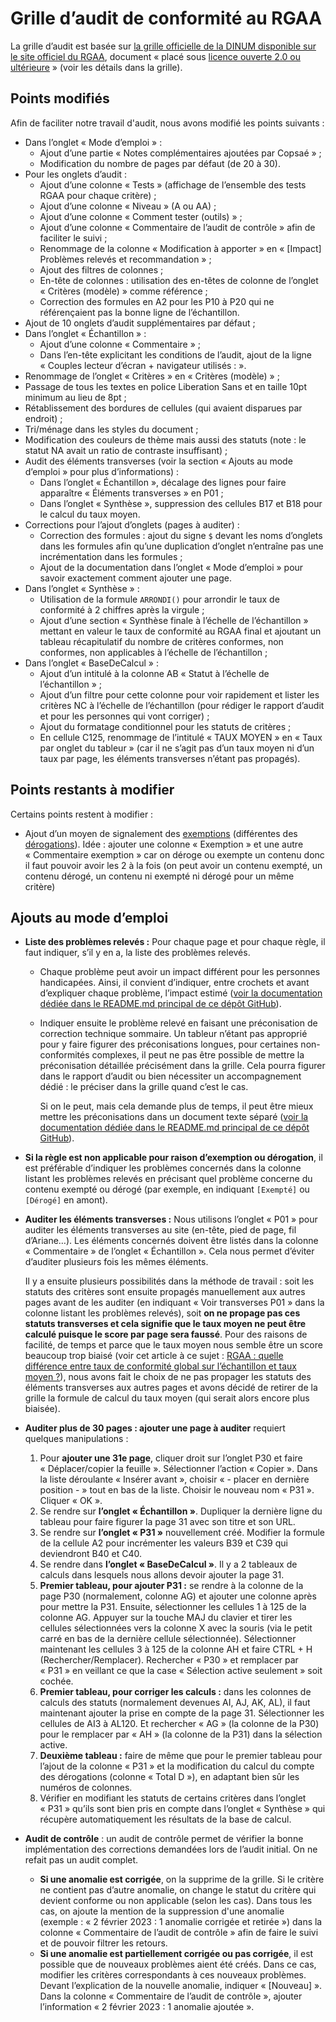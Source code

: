 # Grille d’audit de conformité au RGAA

La grille d’audit est basée sur [la grille officielle de la DINUM disponible sur le site officiel du RGAA](https://accessibilite.numerique.gouv.fr/ressources/kit-audit/), document « placé sous [licence ouverte 2.0 ou ultérieure](https://www.etalab.gouv.fr/licence-ouverte-open-licence) » (voir les détails dans la grille).

## Points modifiés

Afin de faciliter notre travail d'audit, nous avons modifié les points suivants :

- Dans l’onglet « Mode d’emploi » :
    - Ajout d’une partie « Notes complémentaires ajoutées par Copsaé » ;
    - Modification du nombre de pages par défaut (de 20 à 30).
- Pour les onglets d’audit :
    - Ajout d’une colonne « Tests » (affichage de l’ensemble des tests RGAA pour chaque critère) ;
    - Ajout d’une colonne « Niveau » (A ou AA) ;
    - Ajout d’une colonne « Comment tester (outils) » ;
    - Ajout d’une colonne « Commentaire de l’audit de contrôle » afin de faciliter le suivi ;
    - Renommage de la colonne « Modification à apporter » en « [Impact] Problèmes relevés et recommandation » ;
    - Ajout des filtres de colonnes ;
    - En-tête de colonnes : utilisation des en-têtes de colonne de l’onglet « Critères (modèle) » comme référence ;
    - Correction des formules en A2 pour les P10 à P20 qui ne référençaient pas la bonne ligne de l’échantillon.
- Ajout de 10 onglets d’audit supplémentaires par défaut ;
- Dans l’onglet « Échantillon » :
    - Ajout d’une colonne « Commentaire » ;
    - Dans l’en-tête explicitant les conditions de l’audit, ajout de la ligne « Couples lecteur d’écran + navigateur utilisés : ».
- Renommage de l’onglet « Critères » en « Critères (modèle) » ;
- Passage de tous les textes en police Liberation Sans et en taille 10pt minimum au lieu de 8pt ;
- Rétablissement des bordures de cellules (qui avaient disparues par endroit) ;
- Tri/ménage dans les styles du document ;
- Modification des couleurs de thème mais aussi des statuts (note : le statut NA avait un ratio de contraste insuffisant) ;
- Audit des éléments transverses (voir la section « Ajouts au mode d’emploi » pour plus d’informations) :
    - Dans l’onglet « Échantillon », décalage des lignes pour faire apparaître « Éléments transverses » en P01 ;
    - Dans l’onglet « Synthèse », suppression des cellules B17 et B18 pour le calcul du taux moyen.
- Corrections pour l’ajout d’onglets (pages à auditer) :
    - Correction des formules : ajout du signe `$` devant les noms d’onglets dans les formules afin qu’une duplication d’onglet n’entraîne pas une incrémentation dans les formules ;
    - Ajout de la documentation dans l’onglet « Mode d’emploi » pour savoir exactement comment ajouter une page.
- Dans l’onglet « Synthèse » :
    - Utilisation de la formule `ARRONDI()` pour arrondir le taux de conformité à 2 chiffres après la virgule ;
    - Ajout d’une section « Synthèse finale à l’échelle de l’échantillon » mettant en valeur le taux de conformité au RGAA final et ajoutant un tableau récapitulatif du nombre de critères conformes, non conformes, non applicables à l’échelle de l’échantillon ;
- Dans l’onglet « BaseDeCalcul » :
    - Ajout d’un intitulé à la colonne AB « Statut à l’échelle de l’échantillon » ;
    - Ajout d’un filtre pour cette colonne pour voir rapidement et lister les critères NC à l’échelle de l’échantillon (pour rédiger le rapport d’audit et pour les personnes qui vont corriger) ;
    - Ajout du formatage conditionnel pour les statuts de critères ;
    - En cellule C125, renommage de l’intitulé « TAUX MOYEN » en « Taux par onglet du tableur » (car il ne s’agit pas d’un taux moyen ni d’un taux par page, les éléments transverses n’étant pas propagés).

## Points restants à modifier

Certains points restent à modifier :

- Ajout d’un moyen de signalement des [exemptions](https://accessibilite.numerique.gouv.fr/obligations/champ-application/#contenus-exemptes) (différentes des [dérogations](https://accessibilite.numerique.gouv.fr/obligations/champ-application/#derogation-pour-charge-disproportionnee)). Idée : ajouter une colonne « Exemption » et une autre « Commentaire exemption » car on déroge ou exempte un contenu donc il faut pouvoir avoir les 2 à la fois (on peut avoir un contenu exempté, un contenu dérogé, un contenu ni exempté ni dérogé pour un même critère)

## Ajouts au mode d’emploi

- **Liste des problèmes relevés :** Pour chaque page et pour chaque règle, il faut indiquer, s’il y en a, la liste des problèmes relevés.
    - Chaque problème peut avoir un impact différent pour les personnes handicapées. Ainsi, il convient d’indiquer, entre crochets et avant d’expliquer chaque problème, l’impact estimé ([voir la documentation dédiée dans le README.md principal de ce dépôt GitHub](/../../#impact)).
    - Indiquer ensuite le problème relevé en faisant une préconisation de correction technique sommaire. Un tableur n’étant pas approprié pour y faire figurer des préconisations longues, pour certaines non-conformités complexes, il peut ne pas être possible de mettre la préconisation détaillée précisément dans la grille. Cela pourra figurer dans le rapport d’audit ou bien nécessiter un accompagnement dédié : le préciser dans la grille quand c’est le cas.

        Si on le peut, mais cela demande plus de temps, il peut être mieux mettre les préconisations dans un document texte séparé ([voir la documentation dédiée dans le README.md principal de ce dépôt GitHub](/../../#doc-preco)).
- **Si la règle est non applicable pour raison d’exemption ou dérogation**, il est préférable d’indiquer les problèmes concernés dans la colonne listant les problèmes relevés en précisant quel problème concerne du contenu exempté ou dérogé (par exemple, en indiquant `[Exempté]` ou `[Dérogé]` en amont).
- **Auditer les éléments transverses :** Nous utilisons l’onglet « P01 » pour auditer les éléments transverses au site (en-tête, pied de page, fil d’Ariane…). Les éléments concernés doivent être listés dans la colonne « Commentaire » de l’onglet « Échantillon ». Cela nous permet d’éviter d’auditer plusieurs fois les mêmes éléments.

    Il y a ensuite plusieurs possibilités dans la méthode de travail : soit les statuts des critères sont ensuite propagés manuellement aux autres pages avant de les auditer (en indiquant « Voir transverses P01 » dans la colonne listant les problèmes relevés), soit **on ne propage pas ces statuts transverses et cela signifie que le taux moyen ne peut être calculé puisque le score par page sera faussé**.
    Pour des raisons de facilité, de temps et parce que le taux moyen nous semble être un score beaucoup trop biaisé (voir cet article à ce sujet : [RGAA : quelle différence entre taux de conformité global sur l’échantillon et taux moyen ?](https://access42.net/rgaa-taux-conformite-global-moyen-echantillon)), nous avons fait le choix de ne pas propager les statuts des éléments transverses aux autres pages et avons décidé de retirer de la grille la formule de calcul du taux moyen (qui serait alors encore plus biaisée).
- **Auditer plus de 30 pages : ajouter une page à auditer** requiert quelques manipulations :

    1. Pour **ajouter une 31e page**, cliquer droit sur l’onglet P30 et faire « Déplacer/copier la feuille ». Sélectionner l’action « Copier ». Dans la liste déroulante « Insérer avant », choisir « - placer en dernière position - » tout en bas de la liste. Choisir le nouveau nom « P31 ». Cliquer « OK ».
    2. Se rendre sur **l’onglet « Échantillon »**. Dupliquer la dernière ligne du tableau pour faire figurer la page 31 avec son titre et son URL.
    3. Se rendre sur **l’onglet « P31 »** nouvellement créé. Modifier la formule de la cellule A2 pour incrémenter les valeurs B39 et C39 qui deviendront B40 et C40.
    4. Se rendre dans **l’onglet « BaseDeCalcul »**. Il y a 2 tableaux de calculs dans lesquels nous allons devoir ajouter la page 31.
    5. **Premier tableau, pour ajouter P31 :** se rendre à la colonne de la page P30 (normalement, colonne AG) et ajouter une colonne après pour mettre la P31. Ensuite, sélectionner les cellules 1 à 125 de la colonne AG. Appuyer sur la touche MAJ du clavier et tirer les cellules sélectionnées vers la colonne X avec la souris (via le petit carré en bas de la dernière cellule sélectionnée). Sélectionner maintenant les cellules 3 à 125 de la colonne AH et faire CTRL + H (Rechercher/Remplacer). Rechercher « P30 » et remplacer par « P31 » en veillant ce que la case « Sélection active seulement » soit cochée.
    6. **Premier tableau, pour corriger les calculs :** dans les colonnes de calculs des statuts (normalement devenues AI, AJ, AK, AL), il faut maintenant ajouter la prise en compte de la page 31. Sélectionner les cellules de AI3 à AL120. Et rechercher « AG » (la colonne de la P30) pour le remplacer par « AH » (la colonne de la P31) dans la sélection active.
    7. **Deuxième tableau :** faire de même que pour le premier tableau pour l’ajout de la colonne « P31 » et la modification du calcul du compte des dérogations (colonne « Total D »), en adaptant bien sûr les numéros de colonnes.
    8. Vérifier en modifiant les statuts de certains critères dans l’onglet « P31 » qu’ils sont bien pris en compte dans l’onglet « Synthèse » qui récupère automatiquement les résultats de la base de calcul.
- **Audit de contrôle** : un audit de contrôle permet de vérifier la bonne implémentation des corrections demandées lors de l’audit initial. On ne refait pas un audit complet.
    - **Si une anomalie est corrigée**, on la supprime de la grille. Si le critère ne contient pas d’autre anomalie, on change le statut du critère qui devient conforme ou non applicable (selon les cas). Dans tous les cas, on ajoute la mention de la suppression d'une anomalie (exemple : « 2 février 2023 : 1 anomalie corrigée et retirée ») dans la colonne « Commentaire de l’audit de contrôle » afin de faire le suivi et de pouvoir filtrer les retours.
    - **Si une anomalie est partiellement corrigée ou pas corrigée**, il est possible que de nouveaux problèmes aient été créés. Dans ce cas, modifier les critères correspondants à ces nouveaux problèmes. Devant l’explication de la nouvelle anomalie, indiquer « [Nouveau] ». Dans la colonne « Commentaire de l’audit de contrôle », ajouter l’information « 2 février 2023 : 1 anomalie ajoutée ».
